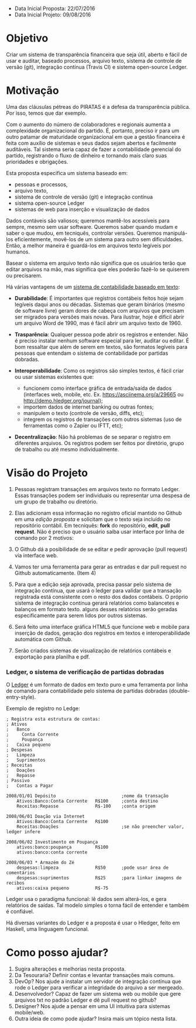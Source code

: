 * Data Inicial Proposta: 22/07/2016
* Data Inicial Projeto: 09/08/2016

# Objetivo

Criar um sistema de transparência financeira que seja útil, aberto e fácil de usar e auditar, baseado processos,  arquivo texto, sistema de controle de versão (git), integração contínua (Travis CI) e sistema open-source Ledger.

# Motivação

Uma das cláusulas pétreas do PIRATAS é a defesa da transparência pública.  Por isso, temos que dar exemplo.

Com o aumento do número de colaboradores e regionais aumenta a complexidade organizacional do partido. É, portanto, preciso ir para um outro patamar de maturidade organizacional em que a gestão financeira é feita com auxílio de sistemas e seus dados sejam abertos e facilmente auditáveis. Tal sistema seria capaz de fazer a contabilidade gerencial do partido, registrando o fluxo de dinheiro e tornando mais claro suas prioridades e obrigações.

Esta proposta especifica um sistema baseado em:
- pessoas e processos,
- arquivo texto,
- sistema de controle de versão (git) e integração contínua
- sistema open-source Ledger
- sistemas de web para inserção e visualização de dados

Dados contáveis são valiosos; queremos mantê-los acessíveis para sempre, mesmo sem usar software.  Queremos saber quando mudam e saber o que mudou, em tecniquês, controlar versões. Queremos manipulá-los eficientemente, movê-los de um sistema para outro sem dificuldades. Então, a melhor maneira é guardá-los em arquivos texto legíveis por humanos.

Basear o sistema em arquivo texto não significa que os usuários terão que editar arquivos na mão, mas significa que eles poderão fazê-lo se quiserem ou precisarem.

Há várias vantagens de um [sistema de contabilidade baseado em texto](http://plaintextaccounting.org/):

- **Durabilidade**:  É importantes que registros contábeis feitos hoje sejam legíveis daqui anos ou décadas. Sistemas que geram binários (mesmo de software livre) geram dores de cabeça com arquivos que precisam ser migrados para versões mais novas. Para ilustrar, hoje é difícil abrir um arquivo Word de 1990, mas é fácil abrir um arquivo texto de 1960.

- **Trasparência**: Qualquer pessoa pode abrir os registros e entender. Não é preciso instalar nenhum software especial para ler, auditar ou editar. É bom ressaltar que além de serem em textos, são formatos legíveis para pessoas que entendam o sistema de contabilidade por partidas dobradas.

- **Interoperabilidade**: Como os registros são simples textos, é fácil criar ou usar sistemas existentes que:
  - funcionem como interface gráfica de entrada/saída de dados (interfaces web, mobile, etc. Ex. https://asciinema.org/a/29665 ou http://demo.hledger.org/journal);
  - importem dados de internet banking ou outras fontes;
  - manipulem o texto (controle de versão, diffs, etc);
  - integrem os registros de transações com outros sistemas (uso de ferramentas como o Zapier ou IFTT, etc);

- **Decentralização**: Não há problemas de se separar o registro em diferentes arquivos.  Os registros podem ser feitos por diretório, grupo de trabalho ou até mesmo individualmente.


# Visão do Projeto

1. Pessoas registram transações em arquivos texto no formato Ledger. Essas transações podem ser individuais ou representar uma despesa de um grupo de trabalho ou diretório.

2. Elas adicionam essa informação no registro oficial mantido no Github em uma _edição proposta_ e solicitam que o texto seja incluído no repositório contábil. Em tecniquês: **fork** do repositório, **edit**, **pull request**. Não é preciso que o usuário saiba usar interface por linha de comando por 2 motivos:
  1. O Github dá a posibilidade de se editar e pedir aprovação (pull request) via interface web.
  2. Vamos ter uma ferramenta para gerar as entradas e dar pull request no Github automaticamente. (Item 4)

3. Para que a edição seja aprovada, precisa passar pelo sistema de integração contínua, que usará o ledger para validar que a transação registrada está consistente com o resto dos dados contábeis. O próprio sistema de integração contínua gerará relatórios como balancetes e balanços em formato texto.  alguns desses relatórios serão geradas especificamente para serem lidos por outros sistemas.

4. Será feito uma interface gráfica HTML5 que funcione web e mobile para inserção de dados, geração dos registros em textos e interoperabilidade automática com Github.

5. Serão criados sistemas de visualização de relatórios contábeis e exportação para planilha e pdf.

### Ledger, o sistema de verificação de partidas dobradas
O [Ledger](http://ledger-cli.org) é um formato de dados em texto puro e uma ferramenta por linha de comando para contabilidade pelo sistema de partidas dobradas (double-entry-style).

Exemplo de registro no Ledge:

```
; Registra esta estrutura de contas:
; Ativos
;   Banco
;     Conta Corrente
;     Poupança
;   Caixa pequeno
; Despesas
;   Limpeza
;   Suprimentos
; Receitas
;   Doações
;   Repasse
; Passivo
;   Contas a Pagar

2008/01/01 Depósito                         ;nome da transação
    Ativos:Banco:Conta Corrente   R$100     ;conta destino
    Receitas:Repasse              R$-100    ;conta origem

2008/06/01 Doação via Internet
    Ativos:Banco:Conta Corrente   R$100
    Receitas:Doações                        ;se não preencher valor, ledger infere

2008/06/02 Investimento em Poupança
    ativos:banco:poupança         R$100
    ativos:banco:conta corrente

2008/06/03 * Armazém do Zé
    despesas:limpeza              R$50      ;pode usar área de comentários
    despesas:suprimentos          R$25      ;para linkar imagens de recibos
    ativos:caixa pequeno          R$-75

```
Ledger usa o paradigma funcional: lê dados sem alterá-los, e gera relatórios de saídas. Tal modelo simples o torna fácil de entender e também é confiável.

Há diversas variantes do Ledger e a proposta é usar o Hledger, feito em Haskell, uma linguagem funcional.

# Como posso ajudar?
1. Sugira alterações e melhorias nesta proposta.
2. Da Tesouraria? Definir contas e levantar transações mais comuns.
3. DevOp? Nos ajude a instalar um servidor de integração contínua que rode o Ledger para verificar a integridade do arquivo a ser mergeado.
4. Desenvolvedor? Capaz de fazer um sistema web ou mobile que gere arquivos txt no padrão Ledger e dê pull request no github?
5. Designer?  Nos ajude a pensar em uma UI intuitiva para sistemas mobile/web.
6. Outra ideia de como pode ajudar? Insira mais um tópico nesta lista.


